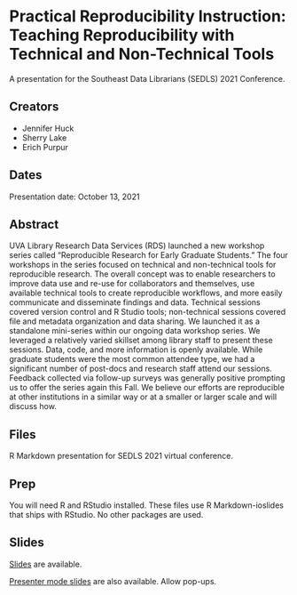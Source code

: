 # Practical Reproducibility Instruction: Teaching Reproducibility with Technical and Non-Technical Tools

A presentation for the Southeast Data Librarians (SEDLS) 2021 Conference. 

## Creators

- Jennifer Huck
- Sherry Lake
- Erich Purpur

## Dates 

Presentation date: October 13, 2021

## Abstract

UVA Library Research Data Services (RDS) launched a new workshop series called “Reproducible Research for Early Graduate Students.” The four workshops in the series focused on technical and non-technical tools for reproducible research. The overall concept was to enable researchers to improve data use and re-use for collaborators and themselves, use available technical tools to create reproducible workflows, and more easily communicate and disseminate findings and data. Technical sessions covered version control and R Studio tools; non-technical sessions covered file and metadata organization and data sharing. We launched it as a standalone mini-series within our ongoing data workshop series. We leveraged a relatively varied skillset among library staff to present these sessions. Data, code, and more information is openly available. While graduate students were the most common attendee type, we had a significant number of post-docs and research staff attend our sessions. Feedback collected via follow-up surveys was generally positive prompting us to offer the series again this Fall. We believe our efforts are reproducible at other institutions in a similar way or at a smaller or larger scale and will discuss how.

## Files

R Markdown presentation for SEDLS 2021 virtual conference.  

## Prep

You will need R and RStudio installed.  These files use R Markdown-ioslides that ships with RStudio. No other packages are used.

## Slides 

[Slides](https://epurpur.github.io/SEDLS_21_presentation/SEDLS_presentation.html) are available.

[Presenter mode slides](https://epurpur.github.io/SEDLS_21_presentation/SEDLS_presentation.html?presentme=true) are also available.  Allow pop-ups.